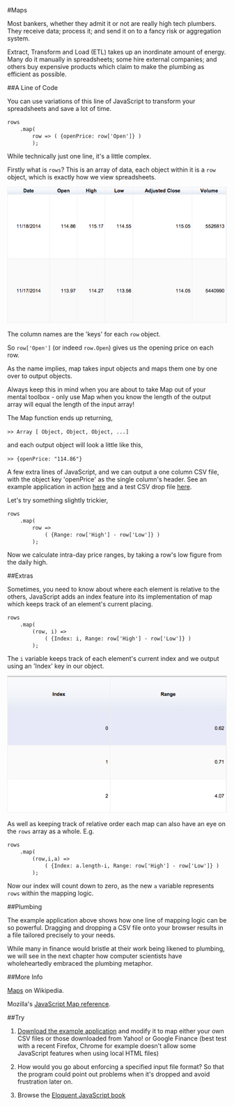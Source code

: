 #Maps

Most bankers, whether they admit it or not are really high tech plumbers. They receive data; process it; and send it on to a fancy risk or aggregation system.

Extract, Transform and Load (ETL) takes up an inordinate amount of energy. Many do it manually in spreadsheets; some hire external companies; and others buy expensive products which claim to make the plumbing as efficient as possible.

##A Line of Code

You can use variations of this line of JavaScript to transform your spreadsheets and save a lot of time.

~~~~~~~~
rows
	.map(
		row => ( {openPrice: row['Open']} )
  		);
~~~~~~~~

While technically just one line, it's a little complex.

Firstly what is `rows`? This is an array of data, each object within it is a `row` object, which is exactly how we view spreadsheets.

![Example Table](images/01_example_table.png)

The column names are the 'keys' for each `row` object.

So `row['Open']` (or indeed `row.Open`) gives us the opening price on each row.

As the name implies, map takes input objects and maps them one by one over to output objects.

Always keep this in mind when you are about to take Map out of your mental toolbox - only use Map when you know the length of the output array will equal the length of the input array!

The Map function ends up returning,

`>> Array [ Object, Object, Object, ...]`

and each output object will look a little like this,

`>> {openPrice: "114.86"}`

A few extra lines of JavaScript, and we can output a one column CSV file, with the object key 'openPrice' as the single column's header. See an example application in action [here](https://storage.googleapis.com/blogjohnorfordcom/book/map/etl.html) and a test CSV drop file [here](https://storage.googleapis.com/blogjohnorfordcom/book/map/testDrop.csv).

Let's try something slightly trickier,

~~~~~~~~
rows
  	.map(
   		row =>
   		    ( {Range: row['High'] - row['Low']} )
  		);
~~~~~~~~

Now we calculate intra-day price ranges, by taking a row's low figure from the daily high.

##Extras

Sometimes, you need to know about where each element is relative to the others, JavaScript adds an index feature into its implementation of map which keeps track of an element's current placing.

~~~~~~~~
rows
	.map(
   		(row, i) =>
   		    ( {Index: i, Range: row['High'] - row['Low']} )
  		);
~~~~~~~~

The `i` variable keeps track of each element's current index and we output using an 'Index' key in our object.

![Indexed Table](images/01_index_table.png)

As well as keeping track of relative order each map can also have an eye on the `rows` array as a whole. E.g.

~~~~~~~~
rows
  	.map(
   		(row,i,a) =>
   		    ( {Index: a.length-i, Range: row['High'] - row['Low']} )
  		);
~~~~~~~~

Now our index will count down to zero, as the new `a` variable represents `rows` within the mapping logic.

##Plumbing

The example application above shows how one line of mapping logic can be so powerful. Dragging and dropping a CSV file onto your browser results in a file tailored precisely to your needs.

While many in finance would bristle at their work being likened to plumbing, we will see in the next chapter how computer scientists have wholeheartedly embraced the plumbing metaphor.

##More Info

[Maps](https://en.wikipedia.org/wiki/Map_(higher-order_function)) on Wikipedia.

Mozilla's [JavaScript Map reference](https://developer.mozilla.org/en/docs/Web/JavaScript/Reference/Global_Objects/Array/map).

##Try

1) [Download the example application](https://storage.googleapis.com/blogjohnorfordcom/book/map/map%20example.zip) and modify it to map either your own CSV files or those downloaded from Yahoo! or Google Finance (best test with a recent Firefox, Chrome for example doesn't allow some JavaScript features when using local HTML files)

2) How would you go about enforcing a specified input file format?  So that the program could point out problems when it's dropped and avoid frustration later on.

3) Browse the [Eloquent JavaScript book](http://eloquentjavascript.net/1st_edition/contents.html)
